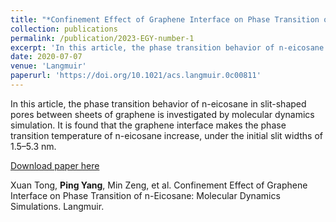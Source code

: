 ```yaml
---
title: "*Confinement Effect of Graphene Interface on Phase Transition of n-Eicosane: Molecular Dynamics Simulations*"
collection: publications
permalink: /publication/2023-EGY-number-1
excerpt: 'In this article, the phase transition behavior of n-eicosane in slit-shaped pores between sheets of graphene is investigated by molecular dynamics simulation. It is found that the graphene interface makes the phase transition temperature of n-eicosane increase, under the initial slit widths of 1.5–5.3 nm.'
date: 2020-07-07 
venue: 'Langmuir'
paperurl: 'https://doi.org/10.1021/acs.langmuir.0c00811'
---
```

In this article, the phase transition behavior of n-eicosane in slit-shaped pores between sheets of graphene is investigated by molecular dynamics simulation. It is found that the graphene interface makes the phase transition temperature of n-eicosane increase, under the initial slit widths of 1.5–5.3 nm. 

[Download paper here](https://doi.org/10.1021/acs.langmuir.0c00811)

Xuan Tong, **Ping Yang**, Min Zeng, et al. Confinement Effect of Graphene Interface on Phase Transition of n-Eicosane: Molecular Dynamics Simulations. Langmuir. 
